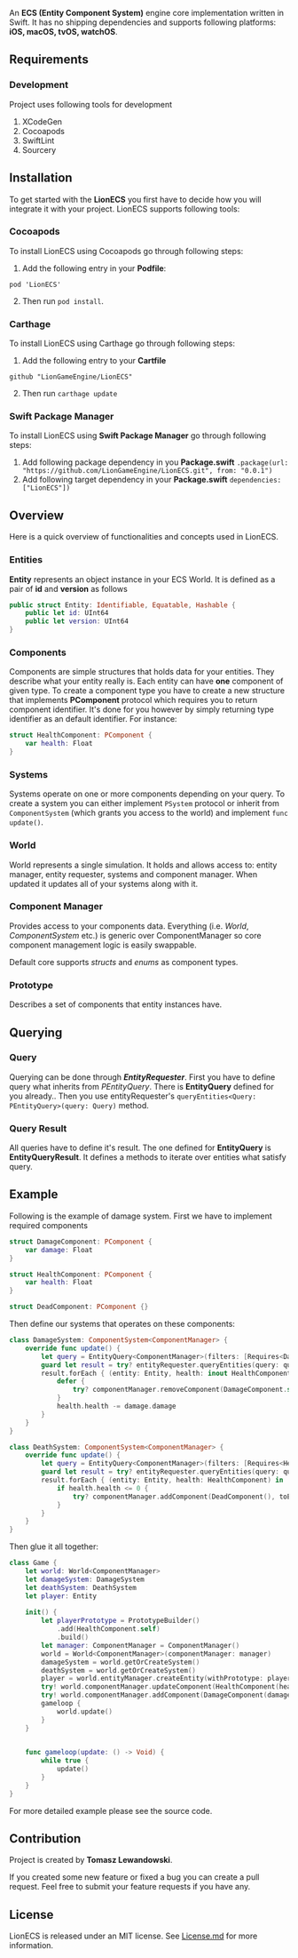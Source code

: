 An **ECS (Entity Component System)** engine core implementation written in Swift. It has no shipping dependencies and supports following platforms: **iOS, macOS, tvOS, watchOS**.

## Requirements

### Development
Project uses following tools for development
1. XCodeGen
2. Cocoapods
3. SwiftLint
4. Sourcery

## Installation

To get started with the **LionECS** you first have to decide how you will integrate it with your project. LionECS supports following tools:

### Cocoapods

To install LionECS using Cocoapods go through following steps:

1. Add the following entry in your **Podfile**:
```
pod 'LionECS'
```
2. Then run `pod install`.


### Carthage

To install LionECS using Carthage go through following steps:

1. Add the following entry to your **Cartfile**

```
github "LionGameEngine/LionECS"
```

2. Then run ```carthage update```

### Swift Package Manager

To install LionECS using **Swift Package Manager** go through following steps:

1. Add following package dependency in you **Package.swift** ``` .package(url: "https://github.com/LionGameEngine/LionECS.git", from: "0.0.1") ```
2. Add following target dependency in your **Package.swift** ``` dependencies: ["LionECS"]) ```

## Overview

Here is a quick overview of functionalities and concepts used in LionECS.

### Entities

**Entity** represents an object instance in your ECS World.
It is defined as a pair of **id** and **version** as follows

```swift
public struct Entity: Identifiable, Equatable, Hashable {
    public let id: UInt64
    public let version: UInt64
}
```

### Components

Components are simple structures that holds data for your entities. They describe what your entity really is. Each entity can have **one** component of given type. To create a component type you have to create a new structure that implements **PComponent** protocol which requires you to return component identifier. It's done for you however by simply returning type identifier as an default identifier.
For instance:

```swift
struct HealthComponent: PComponent {
    var health: Float
}

```

### Systems

Systems operate on one or more components depending on your query. To create a system you can either implement ```PSystem``` protocol or inherit from ```ComponentSystem``` (which grants you access to the world) and implement ```func update()```.

### World

World represents a single simulation. It holds and allows access to: entity manager, entity requester, systems and component manager. When updated it updates all of your systems along with it.

### Component Manager

Provides access to your components data. Everything (i.e. *World*, *ComponentSystem* etc.) is generic over ComponentManager so core component management logic is easily swappable.

Default core supports *structs* and *enums* as component types.

### Prototype

Describes a set of components that entity instances have.

## Querying

### Query

Querying can be done through ***EntityRequester***. First you have to define query what inherits from *PEntityQuery*. There is **EntityQuery** defined for you already.. Then you use entityRequester's `queryEntities<Query: PEntityQuery>(query: Query)` method.

### Query Result

All queries have to define it's result. The one defined for **EntityQuery** is **EntityQueryResult**. It defines a methods to iterate over entities what satisfy query.

## Example

Following is the example of damage system. First we have to implement required components

```swift
struct DamageComponent: PComponent {
    var damage: Float
}
```

```swift
struct HealthComponent: PComponent {
    var health: Float
}
```

```swift
struct DeadComponent: PComponent {}
```

Then define our systems that operates on these components:
```swift
class DamageSystem: ComponentSystem<ComponentManager> {
    override func update() {
        let query = EntityQuery<ComponentManager>(filters: [Requires<DamageComponent>(), Requires<HealthComponent>(), Excludes<DeadComponent>()])
        guard let result = try? entityRequester.queryEntities(query: query) else { return }
        result.forEach { (entity: Entity, health: inout HealthComponent, damage: DamageComponent) in
            defer {
                try? componentManager.removeComponent(DamageComponent.self, fromEntity: entity)
            }
            health.health -= damage.damage
        }
    }
}
```
```swift
class DeathSystem: ComponentSystem<ComponentManager> {
    override func update() {
        let query = EntityQuery<ComponentManager>(filters: [Requires<HealthComponent>(), Excludes<DeadComponent>()])
        guard let result = try? entityRequester.queryEntities(query: query) else { return }
        result.forEach { (entity: Entity, health: HealthComponent) in
            if health.health <= 0 {
                try? componentManager.addComponent(DeadComponent(), toEntity: entity)
            }
        }
    }
}
```
Then glue it all together:
```swift
class Game {
    let world: World<ComponentManager>
    let damageSystem: DamageSystem
    let deathSystem: DeathSystem
    let player: Entity
    
    init() {
        let playerPrototype = PrototypeBuilder()
            .add(HealthComponent.self)
            .build()
        let manager: ComponentManager = ComponentManager()
        world = World<ComponentManager>(componentManager: manager)
        damageSystem = world.getOrCreateSystem()
        deathSystem = world.getOrCreateSystem()
        player = world.entityManager.createEntity(withPrototype: playerPrototype)
        try! world.componentManager.updateComponent(HealthComponent(health: 123), ofEntity: player)
        try! world.componentManager.addComponent(DamageComponent(damage: 23), toEntity: player)
        gameloop {
            world.update()
        }
    }

    
    func gameloop(update: () -> Void) {
        while true {
            update()
        }
    }
}
```

For more detailed example please see the source code.

## Contribution

Project is created by **Tomasz Lewandowski**.

If you created some new feature or fixed a bug you can create a pull request. Feel free to submit your feature requests if you have any.

## License

LionECS is released under an MIT license. See [License.md](LICENSE.md) for more information.